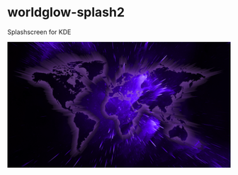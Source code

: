 # worldglow-splash2
Splashscreen for KDE

![alt text](https://github.com/smokey5787/worldglow-splash2/blob/main/WorldGlow2/contents/previews/splash.png "preview")
